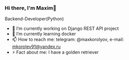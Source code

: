 ### Hi there, I'm Maxim👋

Backend-Developer(Python)

- 🔭 I’m currently working on Django REST API project
- 🌱 I’m currently learning docker
- 📫 How to reach me: telegram: @maxkorolyov, e-mail: mkorolev91@yandex.ru
- ⚡ Fact about me: I have a golden retriever
